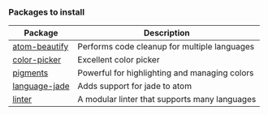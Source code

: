 ### Packages to install
|Package|Description|
|---|---|
|[atom-beautify](https://atom.io/packages/atom-beautify)|Performs code cleanup for multiple languages|
|[color-picker](https://atom.io/packages/color-picker)|Excellent color picker|
|[pigments](https://atom.io/packages/pigments)|Powerful for highlighting and managing colors|
|[language-jade](https://atom.io/packages/language-jade)|Adds support for jade to atom|
|[linter](https://atom.io/packages/linter)|A modular linter that supports many languages|
